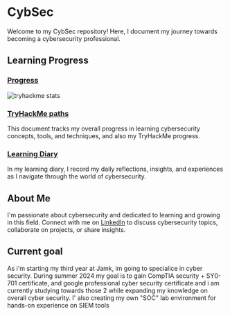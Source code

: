 # CybSec

Welcome to my CybSec repository! Here, I document my journey towards becoming a cybersecurity professional.

## Learning Progress

### [Progress](./LearningProgress/Progress.md)
![tryhackme stats](https://raw.githubusercontent.com/<SET_USERNAME_HERE>/<SET_USERNAME_HERE>/master/assets/thm_propic.png)
### [TryHackMe paths](./LearningProgress/THM_certs/certs.md)

This document tracks my overall progress in learning cybersecurity concepts, tools, and techniques, and also my TryHackMe progress.

### [Learning Diary](./LearningProgress/CybsecLearningDiary.md)

In my learning diary, I record my daily reflections, insights, and experiences as I navigate through the world of cybersecurity.

## About Me

I'm passionate about cybersecurity and dedicated to learning and growing in this field. Connect with me on [LinkedIn](https://www.linkedin.com/in/leevi-kauranen-a600151bb/) to discuss cybersecurity topics, collaborate on projects, or share insights.

## Current goal

As i'm starting my third year at Jamk, im going to specialice in cyber security. During summer 2024 my goal is to gain CompTIA security + SY0-701 certificate, and google professional cyber security certificate and i am currently studying towards those 2 while expanding my knowledge on overall cyber security.
I' also creating my own "SOC" lab environment for hands-on experience on SIEM tools
